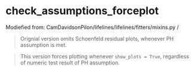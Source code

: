 # check_assumptions_forceplot
Modiefied from:  CamDavidsonPilon/lifelines/lifelines/fitters/mixins.py /

> Orignial version omits Schoenfeld residual plots, whenever PH assumption is met.

> This version forces plotting whenever `show_plots = True`, regardless of numeric test result of PH assumption.
